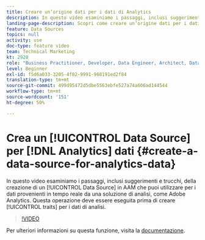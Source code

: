 ```yaml
---
title: Creare un’origine dati per i dati di Analytics
description: In questo video esaminiamo i passaggi, inclusi suggerimenti e trucchi, della creazione di una sorgente dati in AAM che puoi utilizzare per i dati provenienti in tempo reale da una soluzione di analisi, ad esempio Adobe Analytics. Questa operazione deve essere eseguita prima di creare caratteristiche per i dati di analisi.
landing-page-description: Scopri come creare un’origine dati per i dati da ricevere in tempo reale da una soluzione di analisi, come Adobe Analytics. Esegui questa operazione prima di creare caratteristiche per i dati di analisi.
feature: Data Sources
topics: null
activity: use
doc-type: feature video
team: Technical Marketing
kt: 2928
role: "Business Practitioner, Developer, Data Engineer, Architect, Data Architect, Administrator, Leader"
level: Beginner
exl-id: f5d6a033-3205-4f02-9991-968191ed2f84
translation-type: tm+mt
source-git-commit: 499d95472d5dbe5563ebfe527a74a606ad144544
workflow-type: tm+mt
source-wordcount: '151'
ht-degree: 50%

---
```


# Crea un [!UICONTROL Data Source] per [!DNL Analytics] dati {#create-a-data-source-for-analytics-data}

In questo video esaminiamo i passaggi, inclusi suggerimenti e trucchi, della creazione di un [!UICONTROL Data Source] in AAM che puoi utilizzare per i dati provenienti in tempo reale da una soluzione di analisi, come Adobe Analytics. Questa operazione deve essere eseguita prima di creare [!UICONTROL traits] per i dati di analisi.

>[!VIDEO](https://video.tv.adobe.com/v/27329/?quality=12)

Per ulteriori informazioni su questa funzione, visita la [documentazione](https://marketing.adobe.com/resources/help/en_US/aam/c_datasources.html).
